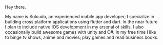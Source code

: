 Hey there.

My name is Soloudo, an experienced mobile app developer; I specialize in building cross platform applications using flutter and dart. In the near future I plan to include native IOS development in my arsenal of skills. I also occasionally build awesome games with unity and C#. In my free time I like to binge tv shows, anime and movies; play games and read business books. 

<!---
Slidoboss/Slidoboss is a ✨ special ✨ repository because its `README.md` (this file) appears on your GitHub profile.
You can click the Preview link to take a look at your changes.
--->

